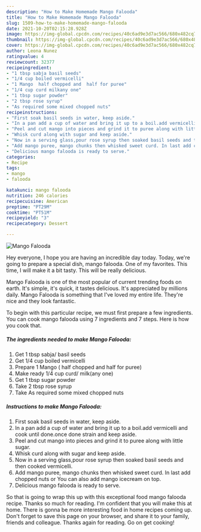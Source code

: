 ```yaml
---
description: "How to Make Homemade Mango Falooda"
title: "How to Make Homemade Mango Falooda"
slug: 1509-how-to-make-homemade-mango-falooda
date: 2021-10-20T02:15:28.928Z
image: https://img-global.cpcdn.com/recipes/40c6ad9e3d7ac566/680x482cq70/mango-falooda-recipe-main-photo.jpg
thumbnail: https://img-global.cpcdn.com/recipes/40c6ad9e3d7ac566/680x482cq70/mango-falooda-recipe-main-photo.jpg
cover: https://img-global.cpcdn.com/recipes/40c6ad9e3d7ac566/680x482cq70/mango-falooda-recipe-main-photo.jpg
author: Leona Nunez
ratingvalue: 4
reviewcount: 32377
recipeingredient:
- "1 tbsp sabja basil seeds"
- "1/4 cup boiled vermicelli"
- "1 Mango  half chopped and  half for puree"
- "1/4 cup curd milkany one"
- "1 tbsp sugar powder"
- "2 tbsp rose syrup"
- "As required some mixed chopped nuts"
recipeinstructions:
- "First soak basil seeds in water, keep aside."
- "In a pan add a cup of water and bring it up to a boil.add vermicelli and cook until done.once done strain and keep aside."
- "Peel and cut mango into pieces and grind it to puree along with little sugar."
- "Whisk curd along with sugar and keep aside."
- "Now in a serving glass,pour rose syrup then soaked basil seeds and then cooked vermicelli."
- "Add mango puree, mango chunks then whisked sweet curd. In last add chopped nuts or You can also add mango icecream on top."
- "Delicious mango falooda is ready to serve."
categories:
- Recipe
tags:
- mango
- falooda

katakunci: mango falooda 
nutrition: 246 calories
recipecuisine: American
preptime: "PT29M"
cooktime: "PT51M"
recipeyield: "3"
recipecategory: Dessert

---
```



![Mango Falooda](https://img-global.cpcdn.com/recipes/40c6ad9e3d7ac566/680x482cq70/mango-falooda-recipe-main-photo.jpg)

Hey everyone, I hope you are having an incredible day today. Today, we're going to prepare a special dish, mango falooda. One of my favorites. This time, I will make it a bit tasty. This will be really delicious.

Mango Falooda is one of the most popular of current trending foods on earth. It's simple, it's quick, it tastes delicious. It's appreciated by millions daily. Mango Falooda is something that I've loved my entire life. They're nice and they look fantastic.




To begin with this particular recipe, we must first prepare a few ingredients. You can cook mango falooda using 7 ingredients and 7 steps. Here is how you cook that.

<!--inarticleads1-->

##### The ingredients needed to make Mango Falooda:

1. Get 1 tbsp sabja/ basil seeds
1. Get 1/4 cup boiled vermicelli
1. Prepare 1 Mango ( half chopped and  half for puree)
1. Make ready 1/4 cup curd/ milk(any one)
1. Get 1 tbsp sugar powder
1. Take 2 tbsp rose syrup
1. Take As required some mixed chopped nuts




<!--inarticleads2-->

##### Instructions to make Mango Falooda:

1. First soak basil seeds in water, keep aside.
1. In a pan add a cup of water and bring it up to a boil.add vermicelli and cook until done.once done strain and keep aside.
1. Peel and cut mango into pieces and grind it to puree along with little sugar.
1. Whisk curd along with sugar and keep aside.
1. Now in a serving glass,pour rose syrup then soaked basil seeds and then cooked vermicelli.
1. Add mango puree, mango chunks then whisked sweet curd. In last add chopped nuts or You can also add mango icecream on top.
1. Delicious mango falooda is ready to serve.




So that is going to wrap this up with this exceptional food mango falooda recipe. Thanks so much for reading. I'm confident that you will make this at home. There is gonna be more interesting food in home recipes coming up. Don't forget to save this page on your browser, and share it to your family, friends and colleague. Thanks again for reading. Go on get cooking!
